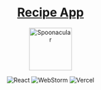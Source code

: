 
<div align="center">

# [Recipe App](https://www.freecodecamp.org/learn/front-end-development-libraries/front-end-development-libraries-projects/build-a-random-quote-machine)
<img src="https://spoonacular.com/images/spoonacular-logo-b.svg" alt="Spoonacular" width="100">

![React](https://img.shields.io/badge/react-%2320232a.svg?style=for-the-badge&logo=react&logoColor=%2361DAFB)
![WebStorm](https://img.shields.io/badge/webstorm-143?style=for-the-badge&logo=webstorm&logoColor=white&color=black)
![Vercel](https://img.shields.io/badge/vercel-%23000000.svg?style=for-the-badge&logo=vercel&logoColor=white)
</div>

[//]: # (![MUI]&#40;https://img.shields.io/badge/MUI-%230081CB.svg?style=for-the-badge&logo=mui&logoColor=white&#41;)
[//]: # (![TailwindCSS]&#40;https://img.shields.io/badge/tailwindcss-%2338B2AC.svg?style=for-the-badge&logo=tailwind-css&logoColor=white&#41;)